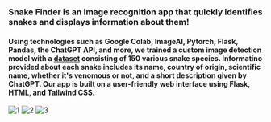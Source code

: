 ### Snake Finder is an image recognition app that quickly identifies snakes and displays information about them! 
#### Using technologies such as Google Colab, ImageAI, Pytorch, Flask, Pandas, the ChatGPT API, and more, we trained a custom image detection model with a [dataset](https://www.kaggle.com/datasets/goelyash/165-different-snakes-species/data) consisting of 150 various snake species. Informatino provided about each snake includes its name, country of origin, scientific name, whether it's venomous or not, and a short description given by ChatGPT. Our app is built on a user-friendly web interface using Flask, HTML, and Tailwind CSS. 

![1](flowbite-flask/static/assets/images/HomeScreen.png "1")
![2](flowbite-flask/static/assets/images/Snake1.png "2")
![3](flowbite-flask/static/assets/images/Snake2.png "3")
